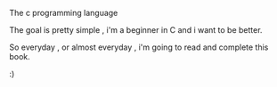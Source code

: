 The c programming language


The goal is pretty simple , i'm a beginner in C and i want to be better.

So everyday , or almost everyday , i'm going to read and complete this book.

:)
